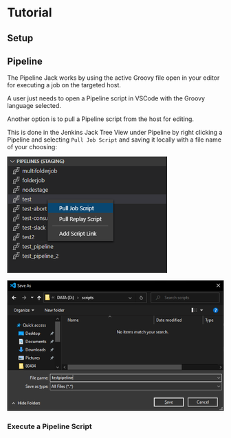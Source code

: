 # Tutorial

## Setup



## Pipeline

The Pipeline Jack works by using the active Groovy file open in your editor for executing a job on the targeted host.

A user just needs to open a Pipeline script in VSCode with the Groovy language selected.

Another option is to pull a Pipeline script from the host for editing.

This is done in the Jenkins Jack Tree View under Pipeline by right clicking a Pipeline and selecting `Pull Job Script` and saving it locally with a file name of your choosing:

![picture 2](images/doc/45246cadfe8c24e51d97cdde6f8296fe88647274c2e3e4b7dc92018500d92462.png)

![picture 3](images/doc/b72817b3408a6dc2bca1ca82e226c63ad2994a84288162032dd913ba4360d8bf.png)

### Execute a Pipeline Script

